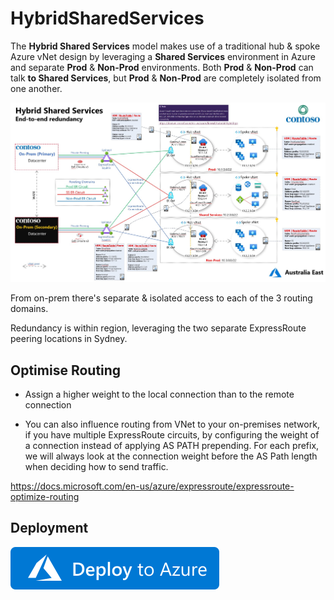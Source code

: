 HybridSharedServices
====================

The **Hybrid Shared Services** model makes use of a traditional hub & spoke
Azure vNet design by leveraging a **Shared Services** environment in Azure and
separate **Prod** & **Non-Prod** environments. Both **Prod** & **Non-Prod** can
talk **to Shared Services**, but **Prod** & **Non-Prod** are completely isolated
from one another.

![](media/Screenshot2020-09-28102255.jpg)

From on-prem there's separate & isolated access to each of the 3 routing
domains.

Redundancy is within region, leveraging the two separate ExpressRoute peering
locations in Sydney.

Optimise Routing
----------------

-   Assign a higher weight to the local connection than to the remote connection

-   You can also influence routing from VNet to your on-premises network, if you
    have multiple ExpressRoute circuits, by configuring the weight of a
    connection instead of applying AS PATH prepending. For each prefix, we will
    always look at the connection weight before the AS Path length when deciding
    how to send traffic.

<https://docs.microsoft.com/en-us/azure/expressroute/expressroute-optimize-routing>

Deployment
----------


[![Deploy To Azure](https://raw.githubusercontent.com/Azure/azure-quickstart-templates/master/1-CONTRIBUTION-GUIDE/images/deploytoazure.svg?sanitize=true)](https://portal.azure.com/#create/Microsoft.Template/uri/https%3A%2F%2Fraw.githubusercontent.com%2Fmarckean%2FHybridSharedServices%2Fmaster%2FAzureDeploy.json)
